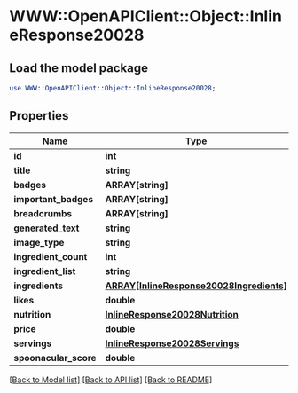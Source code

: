 # WWW::OpenAPIClient::Object::InlineResponse20028

## Load the model package
```perl
use WWW::OpenAPIClient::Object::InlineResponse20028;
```

## Properties
Name | Type | Description | Notes
------------ | ------------- | ------------- | -------------
**id** | **int** |  | 
**title** | **string** |  | 
**badges** | **ARRAY[string]** |  | 
**important_badges** | **ARRAY[string]** |  | 
**breadcrumbs** | **ARRAY[string]** |  | 
**generated_text** | **string** |  | 
**image_type** | **string** |  | 
**ingredient_count** | **int** |  | [optional] 
**ingredient_list** | **string** |  | 
**ingredients** | [**ARRAY[InlineResponse20028Ingredients]**](InlineResponse20028Ingredients.md) |  | 
**likes** | **double** |  | 
**nutrition** | [**InlineResponse20028Nutrition**](InlineResponse20028Nutrition.md) |  | 
**price** | **double** |  | 
**servings** | [**InlineResponse20028Servings**](InlineResponse20028Servings.md) |  | 
**spoonacular_score** | **double** |  | 

[[Back to Model list]](../README.md#documentation-for-models) [[Back to API list]](../README.md#documentation-for-api-endpoints) [[Back to README]](../README.md)


